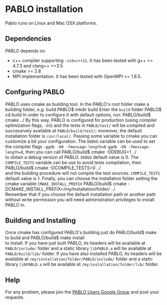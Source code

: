 # PABLO installation

Pablo runs on Linux and Mac OSX platforms.

## Dependencies
PABLO depends on
* c++ compiler supporting `-std=c++11`. It has been tested with g++ >= 4.7.3 and clang++ >=3.5
* cmake >= 2.8
* MPI implementation. It has been tested with OpenMPI >= 1.6.5. 

## Confguring PABLO
PABLO uses cmake as building tool.
In the PABLO's root folder make a building folder, e.g. build
	PABLO$ mkdir build
Enter the `build` folder
	PABLO$ cd build
In order to configure it with default options, run:
	PABLO/build$ cmake ../
By this way, PABLO is configured for production (using compiler optimization flags, `-O3`) and the tests in `PABLO/test/` will be compiled and successively available at `PABLO/build/test/`; moreover, the default installation folder is `/usr/local/`.
Passing some variable to cmake you can customize a bit your configuration.
The `DEBUG` variable can be used to set the compiler flags `-ggdb -O0 -fmessage-length=0-ggdb -O0 -fmessage-length=0`, then you can call
	PABLO/build$ cmake -DDEBUG=1 ../	
to obtain a debug version of PABLO. `DEBUG` default value is 0.
The `COMPILE_TESTS` variable can be use to avoid tests compilation, then
	PABLO/build$ cmake -DCOMPILE_TESTS=0 ../	
and the building procedure will not compile the test sources. `COMPILE_TESTS` default value is 1.
Finally, you can choose the installation folder setting the cmake variable `CMAKE_INSTALL_PREFIX`
	PABLO/build$ cmake -DCMAKE_INSTALL_PREFIX=/my/installation/folder/ ../	
Remember that if you choose the default installation path or another path without write permission you will need administration privileges to install PABLO in.

## Building and Installing
Once cmake has configured PABLO's building just do
	PABLO/build$ make	
to build and
	PABLO/build$ make install	
to install.
If you have just built PABLO, its headers will be available at `PABLO/include/` folder and a static library `libPABLO.a` will be available at `PABLO/build/lib/` folder.
If you have also installed PABLO, its headers will be available at `/my/installation/folder/PABLO/include/` folder and a static library `libPABLO.a` will be available at `/my/installation/folder/lib/` folder.

## Help
For any problem, please join the [PABLO Users Google Group](https://groups.google.com/forum/#!forum/pablo-users) and post your requests.